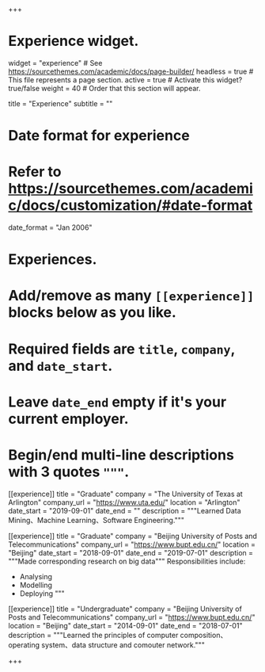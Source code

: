 +++
# Experience widget.
widget = "experience"  # See https://sourcethemes.com/academic/docs/page-builder/
headless = true  # This file represents a page section.
active = true  # Activate this widget? true/false
weight = 40  # Order that this section will appear.

title = "Experience"
subtitle = ""

# Date format for experience
#   Refer to https://sourcethemes.com/academic/docs/customization/#date-format
date_format = "Jan 2006"

# Experiences.
#   Add/remove as many `[[experience]]` blocks below as you like.
#   Required fields are `title`, `company`, and `date_start`.
#   Leave `date_end` empty if it's your current employer.
#   Begin/end multi-line descriptions with 3 quotes `"""`.

[[experience]]
  title = "Graduate"
  company = "The University of Texas at Arlington"
  company_url = "https://www.uta.edu/"
  location = "Arlington"
  date_start = "2019-09-01"
  date_end = ""
  description = """Learned Data Mining、Machine Learning、Software Engineering."""
  
[[experience]]
  title = "Graduate"
  company = "Beijing University of Posts and Telecommunications"
  company_url = "https://www.bupt.edu.cn/"
  location = "Beijing"
  date_start = "2018-09-01"
  date_end = "2019-07-01"
  description = """Made corresponding research on big data"""
  Responsibilities include:
  
  * Analysing
  * Modelling
  * Deploying
  """

[[experience]]
  title = "Undergraduate"
  company = "Beijing University of Posts and Telecommunications"
  company_url = "https://www.bupt.edu.cn/"
  location = "Beijing"
  date_start = "2014-09-01"
  date_end = "2018-07-01"
  description = """Learned the principles of computer composition、operating system、data structure and comouter network."""

+++
